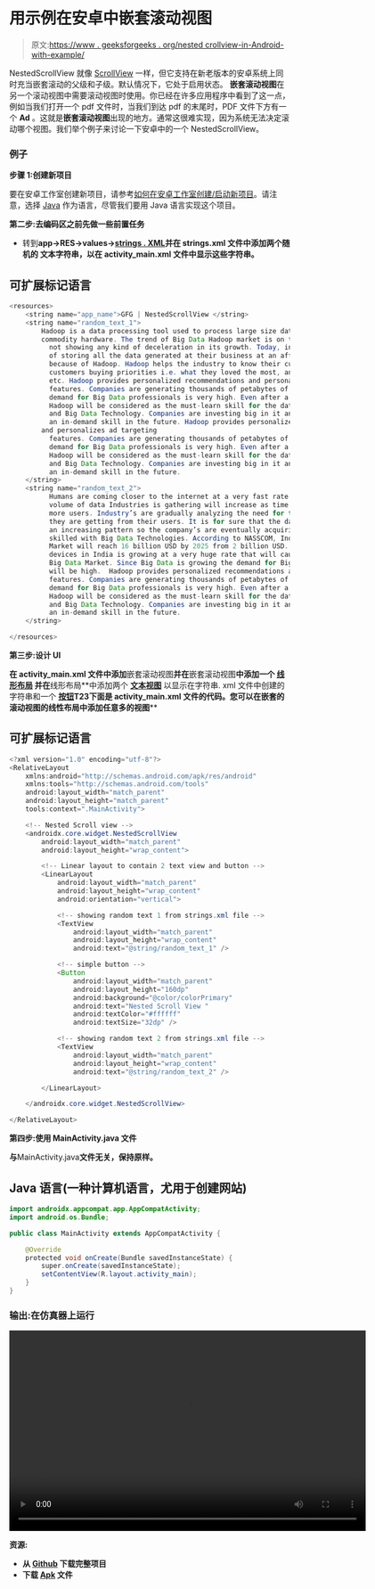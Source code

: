 # 用示例在安卓中嵌套滚动视图

> 原文:[https://www . geeksforgeeks . org/nested crollview-in-Android-with-example/](https://www.geeksforgeeks.org/nestedscrollview-in-android-with-example/)

NestedScrollView 就像 [ScrollView](https://www.geeksforgeeks.org/scrollview-in-android/) 一样，但它支持在新老版本的安卓系统上同时充当嵌套滚动的父级和子级。默认情况下，它处于启用状态。 **嵌套滚动视图**在另一个滚动视图中需要滚动视图时使用。你已经在许多应用程序中看到了这一点，例如当我们打开一个 pdf 文件时，当我们到达 pdf 的末尾时，PDF 文件下方有一个 **Ad** 。这就是**嵌套滚动视图**出现的地方。通常这很难实现，因为系统无法决定滚动哪个视图。我们举个例子来讨论一下安卓中的一个 NestedScrollView。

### 例子

**步骤 1:创建新项目**

要在安卓工作室创建新项目，请参考[如何在安卓工作室创建/启动新项目](https://www.geeksforgeeks.org/android-how-to-create-start-a-new-project-in-android-studio/)。请注意，选择 [Java](https://www.geeksforgeeks.org/java/) 作为语言，尽管我们要用 Java 语言实现这个项目。

**第二步:去编码区之前先做一些前置任务**

*   转到**app->RES->values->**[**strings . XML**](https://www.geeksforgeeks.org/android-res-values-folder/)**并在 **strings.xml** 文件中添加两个随机的 [](http://randomtextgenerator.com/) 文本字符串，以在 **activity_main.xml** 文件中显示这些字符串。**

## **可扩展标记语言**

```java
<resources>
    <string name="app_name">GFG | NestedScrollView </string>
    <string name="random_text_1">
        Hadoop is a data processing tool used to process large size data over distributed
        commodity hardware. The trend of Big Data Hadoop market is on the boom and it’s
          not showing any kind of deceleration in its growth. Today, industries are capable
          of storing all the data generated at their business at an affordable price just
          because of Hadoop. Hadoop helps the industry to know their customer’s behavior,
          customers buying priorities i.e. what they loved the most, and click patterns,
          etc. Hadoop provides personalized recommendations and personalizes ad targeting
          features. Companies are generating thousands of petabytes of data every day so the
          demand for Big Data professionals is very high. Even after a few years,
          Hadoop will be considered as the must-learn skill for the data-scientist
          and Big Data Technology. Companies are investing big in it and it will become
          an in-demand skill in the future. Hadoop provides personalized recommendations
        and personalizes ad targeting
          features. Companies are generating thousands of petabytes of data every day so the
          demand for Big Data professionals is very high. Even after a few years,
          Hadoop will be considered as the must-learn skill for the data-scientist
          and Big Data Technology. Companies are investing big in it and it will become
          an in-demand skill in the future.
    </string>
    <string name="random_text_2">
          Humans are coming closer to the internet at a very fast rate. It means that the
          volume of data Industries is gathering will increase as time passes because of
          more users. Industry’s are gradually analyzing the need for this useful information
          they are getting from their users. It is for sure that the data always tends to
          an increasing pattern so the company’s are eventually acquiring professionals
          skilled with Big Data Technologies. According to NASSCOM, India’s Big Data
          Market will reach 16 billion USD by 2025 from 2 billion USD. The growth of smart
          devices in India is growing at a very huge rate that will cause growth in the
          Big Data Market. Since Big Data is growing the demand for Big Data professionals
          will be high.  Hadoop provides personalized recommendations and personalizes ad targeting
          features. Companies are generating thousands of petabytes of data every day so the
          demand for Big Data professionals is very high. Even after a few years,
          Hadoop will be considered as the must-learn skill for the data-scientist
          and Big Data Technology. Companies are investing big in it and it will become
          an in-demand skill in the future.
    </string>

</resources>
```

****第三步:设计 UI****

**在 **activity_main.xml** 文件中添加**嵌套滚动视图**并在**嵌套滚动视图**中添加一个 [**线形布局**](https://www.geeksforgeeks.org/android-linearlayout-in-kotlin/) 并在**线形布局**中添加两个 [**文本视图**](https://www.geeksforgeeks.org/textview-widget-in-android-using-java-with-examples/) 以显示在字符串. xml 文件中创建的字符串和一个 [**按钮**](https://www.geeksforgeeks.org/button-in-kotlin/)**T23下面是 **activity_main.xml** 文件的代码。您可以在嵌套的滚动视图的线性布局中添加任意多的视图****

## **可扩展标记语言**

```java
<?xml version="1.0" encoding="utf-8"?>
<RelativeLayout 
    xmlns:android="http://schemas.android.com/apk/res/android"
    xmlns:tools="http://schemas.android.com/tools"
    android:layout_width="match_parent"
    android:layout_height="match_parent"
    tools:context=".MainActivity">

    <!-- Nested Scroll view -->
    <androidx.core.widget.NestedScrollView
        android:layout_width="match_parent"
        android:layout_height="wrap_content">

        <!-- Linear layout to contain 2 text view and button -->
        <LinearLayout
            android:layout_width="match_parent"
            android:layout_height="wrap_content"
            android:orientation="vertical">

            <!-- showing random text 1 from strings.xml file -->
            <TextView
                android:layout_width="match_parent"
                android:layout_height="wrap_content"
                android:text="@string/random_text_1" />

            <!-- simple button -->
            <Button
                android:layout_width="match_parent"
                android:layout_height="160dp"
                android:background="@color/colorPrimary"
                android:text="Nested Scroll View "
                android:textColor="#ffffff"
                android:textSize="32dp" />

            <!-- showing random text 2 from strings.xml file -->
            <TextView
                android:layout_width="match_parent"
                android:layout_height="wrap_content"
                android:text="@string/random_text_2" />

        </LinearLayout>

    </androidx.core.widget.NestedScrollView>

</RelativeLayout>
```

****第四步:使用 MainActivity.java 文件****

**与**MainActivity.java**文件无关，保持原样。**

## **Java 语言(一种计算机语言，尤用于创建网站)**

```java
import androidx.appcompat.app.AppCompatActivity;
import android.os.Bundle;

public class MainActivity extends AppCompatActivity {

    @Override
    protected void onCreate(Bundle savedInstanceState) {
        super.onCreate(savedInstanceState);
        setContentView(R.layout.activity_main);
    }
}
```

### ****输出:在仿真器上运行****

**<video class="wp-video-shortcode" id="video-485072-1" width="640" height="360" preload="metadata" controls=""><source type="video/mp4" src="https://media.geeksforgeeks.org/wp-content/uploads/20200917114446/nested-scroll-view.mp4?_=1">[https://media.geeksforgeeks.org/wp-content/uploads/20200917114446/nested-scroll-view.mp4](https://media.geeksforgeeks.org/wp-content/uploads/20200917114446/nested-scroll-view.mp4)</video>**

****资源:****

*   **从 [Github](https://github.com/olyklohan/Nested-Scroll-View-Android-studio-) 下载完整项目**
*   **下载 [Apk](https://github.com/olyklohan/Nested-Scroll-View-Android-studio-/blob/master/nested%20scroll%20view%20android%20studio.apk) 文件**